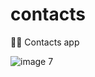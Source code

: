 # contacts
🤙📲 Contacts app

![image 7](https://user-images.githubusercontent.com/38163258/197619950-f8dbda4f-e594-4991-86b9-3488852e28ee.png)
